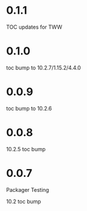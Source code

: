 # 0.1.1

TOC updates for TWW

# 0.1.0

toc bump to 10.2.7/1.15.2/4.4.0

# 0.0.9

toc bump to 10.2.6

# 0.0.8

10.2.5 toc bump

# 0.0.7

Packager Testing

10.2 toc bump